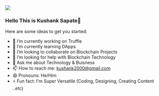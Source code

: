 <img src= "https://media-exp1.licdn.com/dms/image/C4D16AQEhBtGjDnU1SQ/profile-displaybackgroundimage-shrink_350_1400/0/1655282584378?e=1668643200&v=beta&t=u4ff4a_CEttj5FNvM43lOotshv_WOTyUJOfvx2fSbtk">

### Hello This is Kushank Sapate👋

Here are some ideas to get you started:

- 🔭 I’m currently working on Truffle
- 🌱 I’m currently learning DApps
- 👯 I’m looking to collaborate on Blockchain Projects
- 🤔 I’m looking for help with Blockchain Technology
- 💬 Ask me about Technology & Buisness 
- 📫 How to reach me: kushank2000@gmail.com
- 😄 Pronouns: He/Him
- ⚡ Fun fact: I'm Super Versatile (Coding, Designing, Creating Content ..etc)

